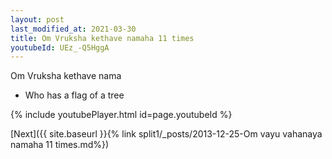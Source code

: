 ```yaml
---
layout: post
last_modified_at: 2021-03-30
title: Om Vruksha kethave namaha 11 times
youtubeId: UEz_-Q5HggA
---
```

 
 
Om Vruksha kethave nama 
 
 -  Who has a flag of a tree 
 
  
 
  
 
 
 
 
 
 


{% include youtubePlayer.html id=page.youtubeId %}
 
[Next]({{ site.baseurl }}{% link  split1/_posts/2013-12-25-Om vayu vahanaya namaha 11 times.md%})
 
